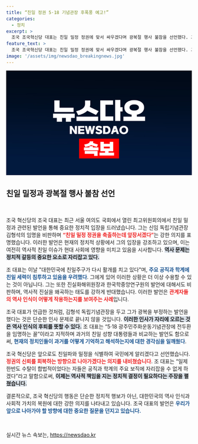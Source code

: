 ```yaml
---
title: “친일 정권 5·18 기념관장 후폭풍 예고!”
categories:
  - 정치
excerpt: >
  조국 조국혁신당 대표는 친일 밀정 정권에 맞서 싸우겠다며 광복절 행사 불참을 선언했다. 그는 신임 독립기념관장의 친일 발언을 비판하며, 친일파를 색출하겠다는 강력한 의지를 밝혔습니다. 클릭해서 그의 강력한 주장을 확인해보세요!
feature_text: >
  조국 조국혁신당 대표는 친일 밀정 정권에 맞서 싸우겠다며 광복절 행사 불참을 선언했다. 그는 신임 독립기념관장의 친일 발언을 비판하며, 친일파를 색출하겠다는 강력한 의지를 밝혔습니다. 클릭해서 그의 강력한 주장을 확인해보세요!
image: '/assets/img/newsdao_breakingnews.jpg'
---
```


<p><img src="/assets/img/newsdao_breakingnews.jpg" alt="koreaapp 속보" /></p>

<h2 data-ke-size="size26">친일 밀정과 광복절 행사 불참 선언</h2>

<p data-ke-size="size16">&nbsp;</p>

<p>조국 혁신당의 조국 대표는 최근 서울 여의도 국회에서 열린 최고위원회의에서 친일 밀정과 관련된 발언을 통해 중요한 정치적 입장을 드러냈습니다. 그는 신임 독립기념관장 김형석의 임명을 비판하며 <b><span style="color: #ee2323;">“친일 밀정 정권을 축출하는데 앞장서겠다”</span></b>는 강한 의지를 표명했습니다. 이러한 발언은 현재의 정치적 상황에서 그의 입장을 강조하고 있으며, 이는 여전히 역사적 친일 이슈가 현대 사회에 영향을 미치고 있음을 시사합니다. <b><span style="background-color: #21538527;">역사 문제는 정치적 갈등의 중요한 요소로 자리잡고 있다.</span></b> </p>

<p>조 대표는 이날 "대한민국에 친일주구가 다시 활개를 치고 있다"며, <b><span style="color: #1a5490;">주요 공직과 학계에 친일 세력이 침투하고 있음을 우려했다</span></b>. 그에게 있어 이러한 상황은 더 이상 수용할 수 있는 것이 아닙니다. 그는 또한 진실화해위원장과 한국학중앙연구원의 발언에 대해서도 비판하며, 역사적 진실을 왜곡하는 태도를 강하게 반대했습니다. 이러한 발언은 <b><span style="color: #ee2323;">관계자들의 역사 인식이 어떻게 작용하는지를 보여주는 사례</span></b>입니다. </p>

<p>조국 대표가 언급한 것처럼, 김형석 독립기념관장을 두고 그가 광복을 부정하는 발언을 했다는 것은 단순한 인사 문제로 끝나지 않을 것입니다. <b><span style="background-color: #21538527;">이러한 인사가 자리에 오르는 것은 역사 인식의 후퇴를 뜻할 수 있다.</span></b> 조 대표는 “5·18 광주민주화운동기념관장에 전두환을 임명하는 꼴”이라고 지적하며 과거의 친일 성향 대통령들과 비교하는 발언도 함으로써, <b><span style="color: #1a5490;">현재의 정치인들이 과거를 어떻게 기억하고 해석하는지에 대한 경각심을 일깨웠다</span></b>. </p>

<p>조국 혁신당은 앞으로도 친일파와 밀정을 식별하여 국민에게 알리겠다고 선언했습니다. <b><span style="color: #ee2323;">정권의 신뢰를 회복하는 방향으로 나아가겠다는 의지를 내비쳤습니다</span></b>. 조 대표는 “일제 한반도 수탈이 합법적이었다는 자들은 공직과 학계의 주요 보직에 자리잡을 수 없게 하겠다”라고 말함으로써, <b><span style="background-color: #21538527;">이제는 역사적 책임을 지는 정치적 결정이 필요하다는 주장을 펼쳤습니다.</span></b> </p>

<p>결론적으로, 조국 혁신당의 행동은 단순한 정치적 행보가 아닌, 대한민국의 역사 인식과 사회적 가치의 복원에 대한 강한 의지를 나타내고 있습니다. 조국 대표의 발언은 <b><span style="color: #1a5490;">우리가 앞으로 나아가야 할 방향에 대한 중요한 질문을 던지고 있습니다.</span></b> <p data-ke-size="size16">&nbsp;</p></p>
실시간 뉴스 속보는, <a href="https://newsdao.kr" rel="dofollow">https://newsdao.kr</a>


